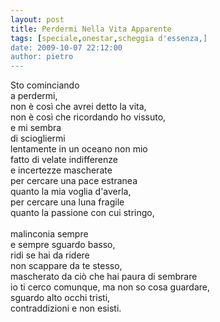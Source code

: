 ```yaml
---
layout: post
title: Perdermi Nella Vita Apparente
tags: [speciale,onestar,scheggia d'essenza,]
date: 2009-10-07 22:12:00
author: pietro
---
```

Sto cominciando<br/>a perdermi,<br/>non è così che avrei detto la vita,<br/>non è così che ricordando ho vissuto,<br/>e mi sembra<br/>di sciogliermi<br/>lentamente in un oceano non mio<br/>fatto di velate indifferenze<br/>e incertezze mascherate<br/>per cercare una pace estranea<br/>quanto la mia voglia d'averla,<br/>per cercare una luna fragile<br/>quanto la passione con cui stringo,<br/><br/>malinconia sempre<br/>e sempre sguardo basso,<br/>ridi se hai da ridere<br/>non scappare da te stesso,<br/>mascherato da ciò che hai paura di sembrare<br/>io ti cerco comunque, ma non so cosa guardare,<br/>sguardo alto occhi tristi,<br/>contraddizioni e non esisti.
